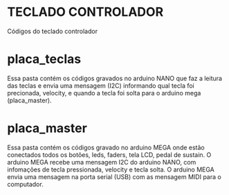 # TECLADO CONTROLADOR

Códigos do teclado controlador

# placa_teclas
 Essa pasta contém os códigos gravados no arduino NANO que faz a leitura das teclas e envia uma mensagem (I2C) informando qual tecla foi precionada, velocity, e quando a tecla foi solta para o arduino mega (placa_master).
 
# placa_master
  Essa pasta contém os códigos gravado no arduino MEGA onde estão conectados todos os botões, leds, faders, tela LCD, pedal de sustain.
  O arduino MEGA recebe uma mensagem I2C do arduino NANO, com infomações de tecla pressionada, velocity e tecla solta.
  O arduino MEGA envia uma mensagem na porta serial (USB) com as mensagem MIDI para o computador.
